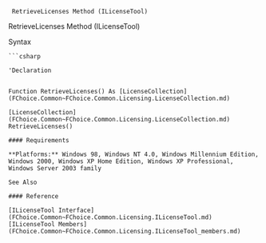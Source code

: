 ﻿     RetrieveLicenses Method (ILicenseTool)                                                   

RetrieveLicenses Method (ILicenseTool)

Syntax

```vbnet
```csharp

'Declaration
 

Function RetrieveLicenses() As [LicenseCollection](FChoice.Common~FChoice.Common.Licensing.LicenseCollection.md)

[LicenseCollection](FChoice.Common~FChoice.Common.Licensing.LicenseCollection.md) RetrieveLicenses()

#### Requirements

**Platforms:** Windows 98, Windows NT 4.0, Windows Millennium Edition, Windows 2000, Windows XP Home Edition, Windows XP Professional, Windows Server 2003 family

See Also

#### Reference

[ILicenseTool Interface](FChoice.Common~FChoice.Common.Licensing.ILicenseTool.md)  
[ILicenseTool Members](FChoice.Common~FChoice.Common.Licensing.ILicenseTool_members.md)
